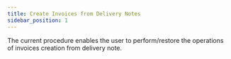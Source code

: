 ```yaml
---
title: Create Invoices from Delivery Notes
sidebar_position: 1
---
```


The current procedure enables the user to perform/restore the operations of invoices creation from delivery note. 







